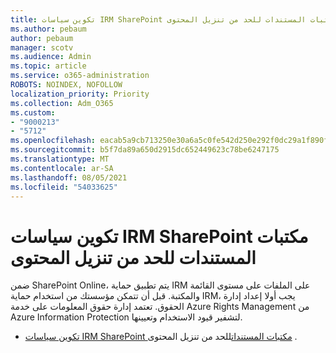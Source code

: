 ```yaml
---
title: تكوين سياسات IRM SharePoint مكتبات المستندات للحد من تنزيل المحتوى
ms.author: pebaum
author: pebaum
manager: scotv
ms.audience: Admin
ms.topic: article
ms.service: o365-administration
ROBOTS: NOINDEX, NOFOLLOW
localization_priority: Priority
ms.collection: Adm_O365
ms.custom:
- "9000213"
- "5712"
ms.openlocfilehash: eacab5a9cb713250e30a6a5c0fe542d250e292f0dc29a1f890f9cf7c7fb8344c
ms.sourcegitcommit: b5f7da89a650d2915dc652449623c78be6247175
ms.translationtype: MT
ms.contentlocale: ar-SA
ms.lasthandoff: 08/05/2021
ms.locfileid: "54033625"
---
```

# <a name="configure-irm-policies-on-sharepoint-document-libraries-to-limit-download-of-content"></a>تكوين سياسات IRM SharePoint مكتبات المستندات للحد من تنزيل المحتوى

ضمن SharePoint Online، يتم تطبيق حماية IRM على الملفات على مستوى القائمة والمكتبة. قبل أن تتمكن مؤسستك من استخدام حماية IRM، يجب أولا إعداد إدارة الحقوق. تعتمد إدارة حقوق المعلومات على خدمة Azure Rights Management من Azure Information Protection لتشفير قيود الاستخدام وتعيينها.

- [تكوين سياسات IRM SharePoint مكتبات المستندات](https://docs.microsoft.com/microsoft-365/compliance/set-up-irm-in-sp-admin-center)للحد من تنزيل المحتوى .
